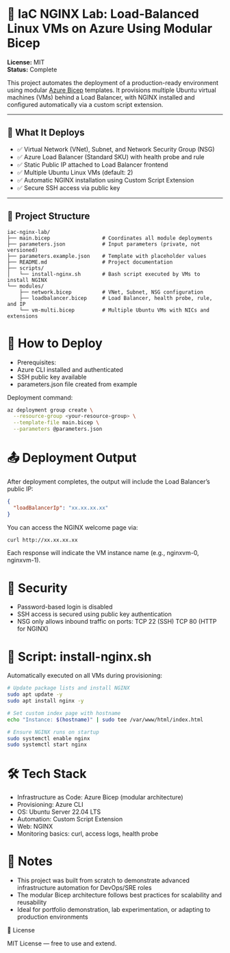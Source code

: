# 🧱 IaC NGINX Lab: Load-Balanced Linux VMs on Azure Using Modular Bicep

**License:** MIT  
**Status:** Complete

This project automates the deployment of a production-ready environment using modular [Azure Bicep](https://learn.microsoft.com/en-us/azure/azure-resource-manager/bicep/overview) templates. It provisions multiple Ubuntu virtual machines (VMs) behind a Load Balancer, with NGINX installed and configured automatically via a custom script extension.

---

## 🚀 What It Deploys

- ✅ Virtual Network (VNet), Subnet, and Network Security Group (NSG)
- ✅ Azure Load Balancer (Standard SKU) with health probe and rule
- ✅ Static Public IP attached to Load Balancer frontend
- ✅ Multiple Ubuntu Linux VMs (default: 2)
- ✅ Automatic NGINX installation using Custom Script Extension
- ✅ Secure SSH access via public key

---

## 📁 Project Structure

```plaintext
iac-nginx-lab/
├── main.bicep                 # Coordinates all module deployments
├── parameters.json            # Input parameters (private, not versioned)
├── parameters.example.json    # Template with placeholder values
├── README.md                  # Project documentation
├── scripts/
│   └── install-nginx.sh       # Bash script executed by VMs to install NGINX
└── modules/
    ├── network.bicep          # VNet, Subnet, NSG configuration
    ├── loadbalancer.bicep     # Load Balancer, health probe, rule, and IP
    └── vm-multi.bicep         # Multiple Ubuntu VMs with NICs and extensions
```

# 🧪 How to Deploy

* Prerequisites:
* Azure CLI installed and authenticated
* SSH public key available
* parameters.json file created from example

Deployment command:
```bash
az deployment group create \
  --resource-group <your-resource-group> \
  --template-file main.bicep \
  --parameters @parameters.json
```
# 📤 Deployment Output

After deployment completes, the output will include the Load Balancer’s public IP:
```json
{
  "loadBalancerIp": "xx.xx.xx.xx"
}
```
You can access the NGINX welcome page via:
```bash
curl http://xx.xx.xx.xx
```
Each response will indicate the VM instance name (e.g., nginxvm-0, nginxvm-1).

# 🔐 Security

* Password-based login is disabled
* SSH access is secured using public key authentication
* NSG only allows inbound traffic on ports:
    TCP 22 (SSH)
    TCP 80 (HTTP for NGINX)

# 🧰 Script: install-nginx.sh

Automatically executed on all VMs during provisioning:
```bash
# Update package lists and install NGINX
sudo apt update -y
sudo apt install nginx -y

# Set custom index page with hostname
echo "Instance: $(hostname)" | sudo tee /var/www/html/index.html

# Ensure NGINX runs on startup
sudo systemctl enable nginx
sudo systemctl start nginx
```
# 🛠️ Tech Stack

* Infrastructure as Code: Azure Bicep (modular architecture)
* Provisioning: Azure CLI
* OS: Ubuntu Server 22.04 LTS
* Automation: Custom Script Extension
* Web: NGINX
* Monitoring basics: curl, access logs, health probe

# 📎 Notes
* This project was built from scratch to demonstrate advanced infrastructure automation for DevOps/SRE roles
* The modular Bicep architecture follows best practices for scalability and reusability
* Ideal for portfolio demonstration, lab experimentation, or adapting to production environments

📜 License

MIT License — free to use and extend.